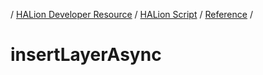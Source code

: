 / [HALion Developer Resource](../..//HALion-Developer-Resource.md) / [HALion Script](./HALion-Script.md) / [Reference](./Reference.md) /

# insertLayerAsync
